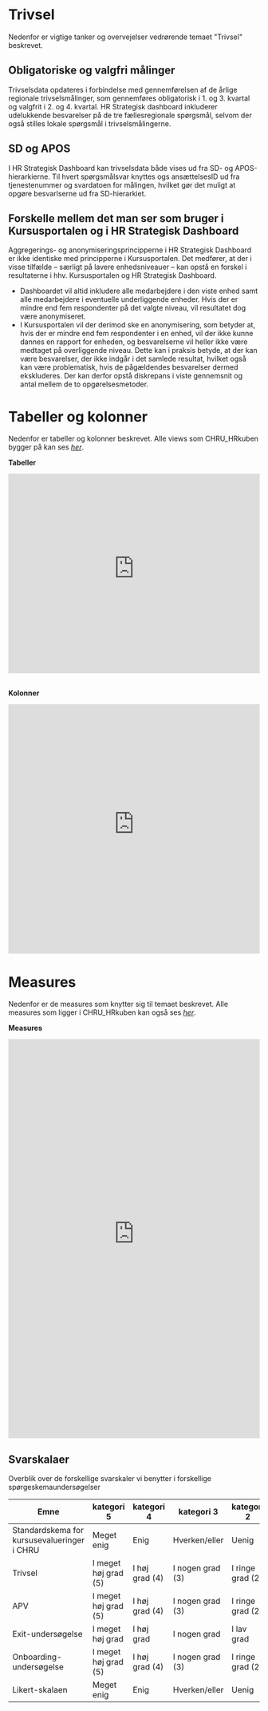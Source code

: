 # Trivsel
Nedenfor er vigtige tanker og overvejelser vedrørende temaet "Trivsel" beskrevet.

## Obligatoriske og valgfri målinger
Trivselsdata opdateres i forbindelse med gennemførelsen af de årlige regionale trivselsmålinger, som gennemføres obligatorisk i 1. og 3. kvartal og valgfrit i 2. og 4. kvartal. HR Strategisk dashboard inkluderer udelukkende besvarelser på de tre fællesregionale spørgsmål, selvom der også stilles lokale spørgsmål i trivselsmålingerne.

## SD og APOS
I HR Strategisk Dashboard kan trivselsdata både vises ud fra SD- og APOS-hierarkierne. Til hvert spørgsmålsvar knyttes ogs ansættelsesID ud fra tjenestenummer og svardatoen for målingen, hvilket gør det muligt at opgøre besvarlserne ud fra SD-hierarkiet.

## Forskelle mellem det man ser som bruger i Kursusportalen og i HR Strategisk Dashboard
Aggregerings- og anonymiseringsprincipperne i HR Strategisk Dashboard er ikke identiske med principperne i Kursusportalen. Det medfører, at der i visse tilfælde – særligt på lavere enhedsniveauer – kan opstå en forskel i resultaterne i hhv. Kursusportalen og HR Strategisk Dashboard. 
- Dashboardet vil altid inkludere alle medarbejdere i den viste enhed samt alle medarbejdere i eventuelle underliggende enheder. Hvis der er mindre end fem respondenter på det valgte niveau, vil resultatet dog være anonymiseret.
- I Kursusportalen vil der derimod ske en anonymisering, som betyder at, hvis der er mindre end fem respondenter i en enhed, vil der ikke kunne dannes en rapport for enheden, og besvarelserne vil heller ikke være medtaget på overliggende niveau. Dette kan i praksis betyde, at der kan være besvarelser, der ikke indgår i det samlede resultat, hvilket også kan være problematisk, hvis de pågældendes besvarelser dermed ekskluderes.
Der kan derfor opstå diskrepans i viste gennemsnit og antal mellem de to opgørelsesmetoder.


# Tabeller og kolonner
Nedenfor er tabeller og kolonner beskrevet. Alle views som CHRU_HRkuben bygger på kan ses [*her*](https://github.com/DataOgDigitalisering/versionsstyringViews/tree/Produktion/viewFolder).

<b>Tabeller</b>
<center>
<iframe width="100%" height="400" frameborder="0" scrolling="no" src="https://regionh-my.sharepoint.com/personal/stefan_sajin-henningsen_regionh_dk/_layouts/15/Doc.aspx?sourcedoc={01de42f3-df69-45a9-ba70-a4e8ffee9f9a}&action=embedview&wdAllowInteractivity=False&Item=Trivsel_Tabeller&wdHideGridlines=True&wdInConfigurator=True&wdInConfigurator=True"></iframe>
</center>
<br>
 
<b>Kolonner</b>
<center>
<iframe width="100%" height="500" frameborder="0" scrolling="no" src="https://regionh-my.sharepoint.com/personal/stefan_sajin-henningsen_regionh_dk/_layouts/15/Doc.aspx?sourcedoc={01de42f3-df69-45a9-ba70-a4e8ffee9f9a}&action=embedview&wdAllowInteractivity=False&Item=Trivsel_Kolonner&wdHideGridlines=True&wdInConfigurator=True&wdInConfigurator=True"></iframe>
</center>

# Measures
Nedenfor er de measures som knytter sig til temaet beskrevet. Alle measures som ligger i CHRU_HRkuben kan også ses [*her*](https://github.com/DataOgDigitalisering/CHRU_HRKube/tree/produktion/tables/_Measures/measures).

<b>Measures</b>
<center>
<iframe width="100%" height="800" frameborder="0" scrolling="no" src="https://regionh-my.sharepoint.com/personal/stefan_sajin-henningsen_regionh_dk/_layouts/15/Doc.aspx?sourcedoc={01de42f3-df69-45a9-ba70-a4e8ffee9f9a}&action=embedview&wdAllowInteractivity=False&Item=Trivsel_Measures&wdHideGridlines=True&wdInConfigurator=True&wdInConfigurator=True"></iframe>
</center>






## Svarskalaer

Overblik over de forskellige svarskaler vi benytter i forskellige spørgeskemaundersøgelser

| Emne | kategori 5 | kategori 4 | kategori 3 | kategori 2 | kategori 1 |
| -- | -- | -- | -- | -- | -- |
| Standardskema for kursusevalueringer i CHRU | Meget enig | Enig | Hverken/eller | Uenig | Meget uenig |
| Trivsel | I meget høj grad (5) | I høj grad (4) | I nogen grad (3) | I ringe grad (2) | Slet ikke (1) |
| APV | I meget høj grad (5) | I høj grad (4) | I nogen grad (3) | I ringe grad (2) | Slet ikke (1) |
| Exit-undersøgelse | I meget høj grad | I høj grad | I nogen grad | I lav grad | I meget lav grad |
| Onboarding-undersøgelse | I meget høj grad (5) | I høj grad (4) | I nogen grad (3) | I ringe grad (2) | Slet ikke (1) |
| Likert-skalaen | Meget enig | Enig | Hverken/eller | Uenig | Meget uenig |
